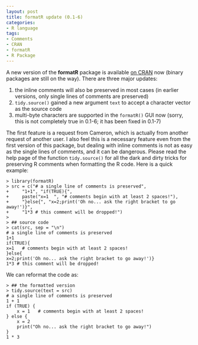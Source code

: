 ```yaml
---
layout: post
title: formatR update (0.1-6)
categories:
- R language
tags:
- Comments
- CRAN
- formatR
- R Package
---
```


A new version of the **formatR** package is available [on CRAN](http://cran.r-project.org/package=formatR) now (binary packages are still on the way). There are three major updates:


1. the inline comments will also be preserved in most cases (in earlier versions, only single lines of comments are preserved)
1. `tidy.source()` gained a new argument `text` to accept a character vector as the source code
1. multi-byte characters are supported in the `formatR()` GUI now (sorry, this is not completely true in 0.1-6; it has been fixed in 0.1-7)

The first feature is a request from Cameron, which is actually from another request of another user. I also feel this is a necessary feature even from the first version of this package, but dealing with inline comments is not as easy as the single lines of comments, and it can be dangerous. Please read the help page of the function `tidy.source()` for all the dark and dirty tricks for preserving R comments when formatting the R code. Here is a quick example:

    > library(formatR)
    > src = c("# a single line of comments is preserved",
    +     "1+1", "if(TRUE){",
    +     paste("x=1  ", "# comments begin with at least 2 spaces!"),
    +     "}else{", "x=2;print('Oh no... ask the right bracket to go away!')}",
    +     "1*3 # this comment will be dropped!")
    >
    > ## source code
    > cat(src, sep = "\n")
    # a single line of comments is preserved
    1+1
    if(TRUE){
    x=1   # comments begin with at least 2 spaces!
    }else{
    x=2;print('Oh no... ask the right bracket to go away!')}
    1*3 # this comment will be dropped!

We can reformat the code as:

    > ## the formatted version
    > tidy.source(text = src)
    # a single line of comments is preserved
    1 + 1
    if (TRUE) {
        x = 1   # comments begin with at least 2 spaces!
    } else {
        x = 2
        print("Oh no... ask the right bracket to go away!")
    }
    1 * 3

